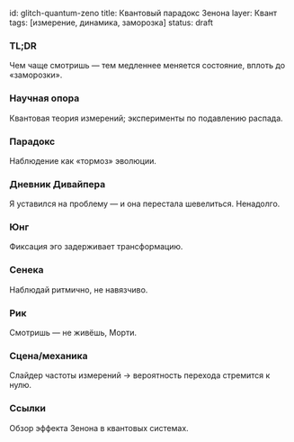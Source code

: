 id: glitch-quantum-zeno
title: Квантовый парадокс Зенона
layer: Квант
tags: [измерение, динамика, заморозка]
status: draft

### TL;DR

Чем чаще смотришь — тем медленнее меняется состояние, вплоть до «заморозки».

### Научная опора

Квантовая теория измерений; эксперименты по подавлению распада.

### Парадокс

Наблюдение как «тормоз» эволюции.

### Дневник Дивайпера

Я уставился на проблему — и она перестала шевелиться. Ненадолго.

### Юнг

Фиксация эго задерживает трансформацию.

### Сенека

Наблюдай ритмично, не навязчиво.

### Рик

Смотришь — не живёшь, Морти.

### Сцена/механика

Слайдер частоты измерений → вероятность перехода стремится к нулю.

### Ссылки

Обзор эффекта Зенона в квантовых системах.
